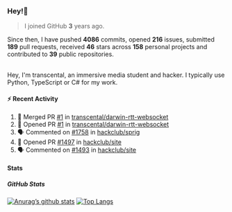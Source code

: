 ### Hey!👋
<!-- [![Banner](banner.png)](https://dillonb07.is-a.dev) -->


> I joined GitHub **3** years ago.

Since then, I have pushed **4086** commits, opened **216** issues, submitted **189** pull requests, received **46** stars across **158** personal projects and contributed to **39** public repositories.

<br>
Hey, I'm transcental, an immersive media student and hacker. I typically use Python, TypeScript or C# for my work.

<br>

#### :zap: Recent Activity

<!--START_SECTION:activity-->
1. 🎉 Merged PR [#1](https://github.com/transcental/darwin-rtt-websocket/pull/1) in [transcental/darwin-rtt-websocket](https://github.com/transcental/darwin-rtt-websocket)
2. 💪 Opened PR [#1](https://github.com/transcental/darwin-rtt-websocket/pull/1) in [transcental/darwin-rtt-websocket](https://github.com/transcental/darwin-rtt-websocket)
3. 🗣 Commented on [#1758](https://github.com/hackclub/sprig/issues/1758#issuecomment-2843354682) in [hackclub/sprig](https://github.com/hackclub/sprig)
4. 💪 Opened PR [#1497](https://github.com/hackclub/site/pull/1497) in [hackclub/site](https://github.com/hackclub/site)
5. 🗣 Commented on [#1493](https://github.com/hackclub/site/pull/1493#issuecomment-2815901748) in [hackclub/site](https://github.com/hackclub/site)
<!--END_SECTION:activity-->

#### Stats

##### GitHub Stats
[![Anurag’s github stats](https://github-readme-stats.vercel.app/api?username=transcental&show_icons=true&theme=radical)](https://github.com/transcental)
[![Top Langs](https://github-readme-stats.vercel.app/api/top-langs/?username=transcental&layout=compact&theme=radical)](https://github.com/transcental)
